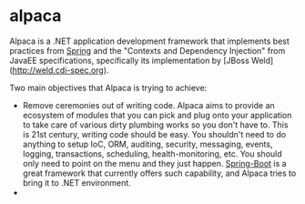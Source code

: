 # alpaca
Alpaca is a .NET application development framework that implements best practices from [Spring](spring.io) and the "Contexts and Dependency Injection" from JavaEE specifications, specifically its implementation by [JBoss Weld] (http://weld.cdi-spec.org). 

Two main objectives that Alpaca is trying to achieve:
* Remove ceremonies out of writing code. Alpaca aims to provide an ecosystem of modules that you can pick and plug onto your application to take care of various dirty plumbing works so you don't have to. This is 21st century, writing code should be easy. You shouldn't need to do anything to setup IoC, ORM, auditing, security, messaging, events, logging, transactions, scheduling, health-monitoring, etc. You should only need to point on the menu and they just happen. [Spring-Boot](http://projects.spring.io/spring-boot/) is a great framework that currently offers such capability, and Alpaca tries to bring it to .NET environment.
* 
